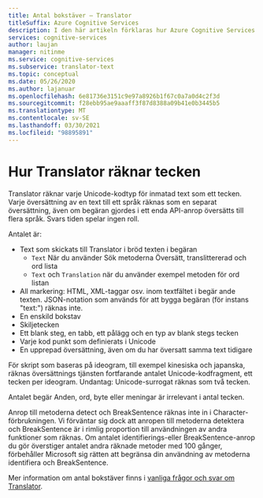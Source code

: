 ```yaml
---
title: Antal bokstäver – Translator
titleSuffix: Azure Cognitive Services
description: I den här artikeln förklaras hur Azure Cognitive Services Translator räknar tecken, så att du kan förstå hur den matar in innehåll.
services: cognitive-services
author: laujan
manager: nitinme
ms.service: cognitive-services
ms.subservice: translator-text
ms.topic: conceptual
ms.date: 05/26/2020
ms.author: lajanuar
ms.openlocfilehash: 6e81736e3151c9e97a8926b1f67c0a7a0d4c2f3d
ms.sourcegitcommit: f28ebb95ae9aaaff3f87d8388a09b41e0b3445b5
ms.translationtype: MT
ms.contentlocale: sv-SE
ms.lasthandoff: 03/30/2021
ms.locfileid: "98895891"
---
```

# <a name="how-the-translator-counts-characters"></a>Hur Translator räknar tecken

Translator räknar varje Unicode-kodtyp för inmatad text som ett tecken. Varje översättning av en text till ett språk räknas som en separat översättning, även om begäran gjordes i ett enda API-anrop översätts till flera språk. Svars tiden spelar ingen roll.

Antalet är:

* Text som skickats till Translator i bröd texten i begäran
   * `Text` När du använder Sök metoderna Översätt, translittererad och ord lista
   * `Text` och `Translation` när du använder exempel metoden för ord listan
* All markering: HTML, XML-taggar osv. inom textfältet i begär ande texten. JSON-notation som används för att bygga begäran (för instans "text:") räknas inte.
* En enskild bokstav
* Skiljetecken
* Ett blank steg, en tabb, ett pålägg och en typ av blank stegs tecken
* Varje kod punkt som definierats i Unicode
* En upprepad översättning, även om du har översatt samma text tidigare

För skript som baseras på ideogram, till exempel kinesiska och japanska, räknas översättnings tjänsten fortfarande antalet Unicode-kodfragment, ett tecken per ideogram. Undantag: Unicode-surrogat räknas som två tecken.

Antalet begär Anden, ord, byte eller meningar är irrelevant i antal tecken.

Anrop till metoderna detect och BreakSentence räknas inte in i Character-förbrukningen. Vi förväntar sig dock att anropen till metoderna detektera och BreakSentence är i rimlig proportion till användningen av andra funktioner som räknas. Om antalet identifierings-eller BreakSentence-anrop du gör överstiger antalet andra räknade metoder med 100 gånger, förbehåller Microsoft sig rätten att begränsa din användning av metoderna identifiera och BreakSentence.

Mer information om antal bokstäver finns i [vanliga frågor och svar om Translator](https://www.microsoft.com/en-us/translator/faq.aspx).
